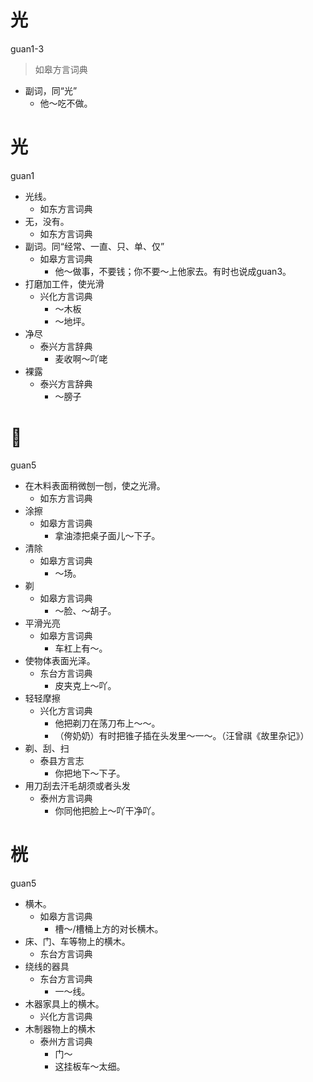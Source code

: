 # 光
guan1-3
> 如皋方言词典
- 副词，同“光”
  - 他～吃不做。

# 光
guan1
+ 光线。
  * 如东方言词典
+ 无，没有。
  * 如东方言词典
+ 副词。同“经常、一直、只、单、仅”
  * 如皋方言词典
    - 他～做事，不要钱；你不要～上他家去。有时也说成guan3。
+ 打磨加工件，使光滑
  * 兴化方言词典
    - ～木板
    - ～地坪。
+ 净尽
  * 泰兴方言辞典
    - 麦收啊～吖咾
+ 裸露
  * 泰兴方言辞典
    - ～膀子

# 𠈑
guan5
+ 在木料表面稍微刨一刨，使之光滑。
  * 如东方言词典
+ 涂擦
  * 如皋方言词典
    - 拿油漆把桌子面儿～下子。
+ 清除
  * 如皋方言词典
    - ～场。
+ 剃
  * 如皋方言词典
    - ～脸、～胡子。
+ 平滑光亮
  * 如皋方言词典
    - 车杠上有～。
+ 使物体表面光泽。
  * 东台方言词典
    - 皮夹克上～吖。
+ 轻轻摩擦
  * 兴化方言词典
    - 他把剃刀在荡刀布上～～。
    - （侉奶奶）有时把锥子插在头发里～一～。（汪曾祺《故里杂记》）
+ 剃、刮、扫
  * 泰县方言志
    - 你把地下～下子。
+ 用刀刮去汗毛胡须或者头发
  * 泰州方言词典
    - 你同他把脸上～吖干净吖。

# 桄
guan5
+ 横木。
  * 如皋方言词典
    - 槽～/槽桶上方的对长横木。
+ 床、门、车等物上的横木。
  * 东台方言词典
+ 绕线的器具
  * 东台方言词典
    - 一～线。
+ 木器家具上的横木。
  * 兴化方言词典
+ 木制器物上的横木
  * 泰州方言词典
    - 门～
    - 这挂板车～太细。
